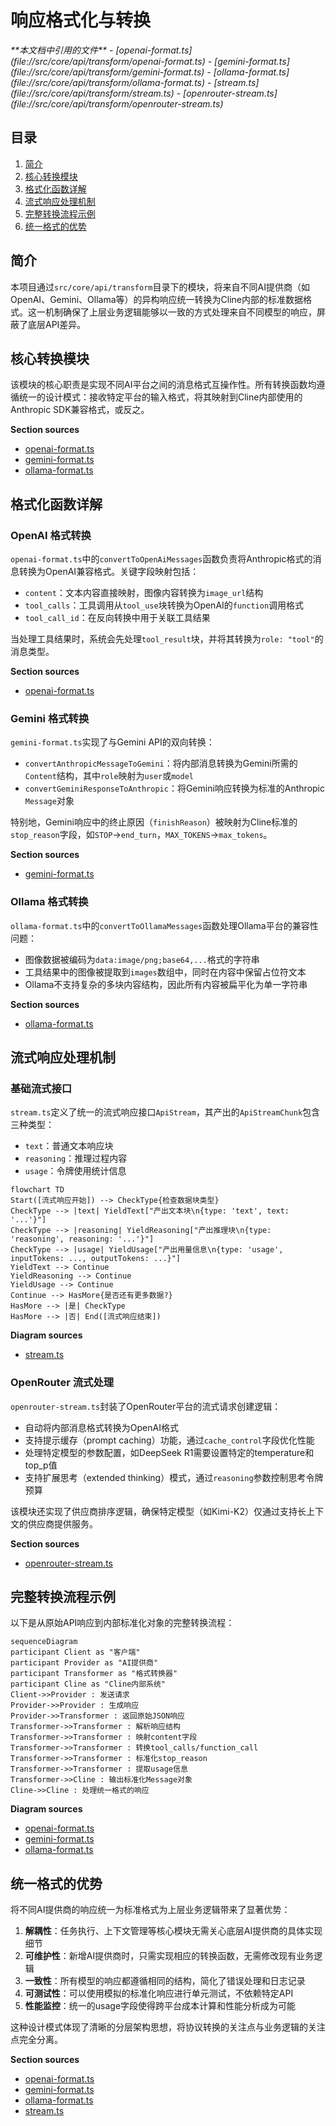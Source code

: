 # 响应格式化与转换

<cite>
**本文档中引用的文件**  
- [openai-format.ts](file://src/core/api/transform/openai-format.ts)
- [gemini-format.ts](file://src/core/api/transform/gemini-format.ts)
- [ollama-format.ts](file://src/core/api/transform/ollama-format.ts)
- [stream.ts](file://src/core/api/transform/stream.ts)
- [openrouter-stream.ts](file://src/core/api/transform/openrouter-stream.ts)
</cite>

## 目录
1. [简介](#简介)
2. [核心转换模块](#核心转换模块)
3. [格式化函数详解](#格式化函数详解)
4. [流式响应处理机制](#流式响应处理机制)
5. [完整转换流程示例](#完整转换流程示例)
6. [统一格式的优势](#统一格式的优势)

## 简介
本项目通过`src/core/api/transform`目录下的模块，将来自不同AI提供商（如OpenAI、Gemini、Ollama等）的异构响应统一转换为Cline内部的标准数据格式。这一机制确保了上层业务逻辑能够以一致的方式处理来自不同模型的响应，屏蔽了底层API差异。

## 核心转换模块

该模块的核心职责是实现不同AI平台之间的消息格式互操作性。所有转换函数均遵循统一的设计模式：接收特定平台的输入格式，将其映射到Cline内部使用的Anthropic SDK兼容格式，或反之。

**Section sources**
- [openai-format.ts](file://src/core/api/transform/openai-format.ts#L1-L210)
- [gemini-format.ts](file://src/core/api/transform/gemini-format.ts#L1-L84)
- [ollama-format.ts](file://src/core/api/transform/ollama-format.ts#L1-L110)

## 格式化函数详解

### OpenAI 格式转换
`openai-format.ts`中的`convertToOpenAiMessages`函数负责将Anthropic格式的消息转换为OpenAI兼容格式。关键字段映射包括：
- `content`：文本内容直接映射，图像内容转换为`image_url`结构
- `tool_calls`：工具调用从`tool_use`块转换为OpenAI的`function`调用格式
- `tool_call_id`：在反向转换中用于关联工具结果

当处理工具结果时，系统会先处理`tool_result`块，并将其转换为`role: "tool"`的消息类型。

**Section sources**
- [openai-format.ts](file://src/core/api/transform/openai-format.ts#L1-L110)

### Gemini 格式转换
`gemini-format.ts`实现了与Gemini API的双向转换：
- `convertAnthropicMessageToGemini`：将内部消息转换为Gemini所需的`Content`结构，其中`role`映射为`user`或`model`
- `convertGeminiResponseToAnthropic`：将Gemini响应转换为标准的Anthropic `Message`对象

特别地，Gemini响应中的终止原因（`finishReason`）被映射为Cline标准的`stop_reason`字段，如`STOP`→`end_turn`，`MAX_TOKENS`→`max_tokens`。

**Section sources**
- [gemini-format.ts](file://src/core/api/transform/gemini-format.ts#L1-L84)

### Ollama 格式转换
`ollama-format.ts`中的`convertToOllamaMessages`函数处理Ollama平台的兼容性问题：
- 图像数据被编码为`data:image/png;base64,...`格式的字符串
- 工具结果中的图像被提取到`images`数组中，同时在内容中保留占位符文本
- Ollama不支持复杂的多块内容结构，因此所有内容被扁平化为单一字符串

**Section sources**
- [ollama-format.ts](file://src/core/api/transform/ollama-format.ts#L1-L110)

## 流式响应处理机制

### 基础流式接口
`stream.ts`定义了统一的流式响应接口`ApiStream`，其产出的`ApiStreamChunk`包含三种类型：
- `text`：普通文本响应块
- `reasoning`：推理过程内容
- `usage`：令牌使用统计信息

```mermaid
flowchart TD
Start([流式响应开始]) --> CheckType{检查数据块类型}
CheckType --> |text| YieldText["产出文本块\n{type: 'text', text: '...'}"]
CheckType --> |reasoning| YieldReasoning["产出推理块\n{type: 'reasoning', reasoning: '...'}"]
CheckType --> |usage| YieldUsage["产出用量信息\n{type: 'usage', inputTokens: ..., outputTokens: ...}"]
YieldText --> Continue
YieldReasoning --> Continue
YieldUsage --> Continue
Continue --> HasMore{是否还有更多数据?}
HasMore --> |是| CheckType
HasMore --> |否| End([流式响应结束])
```

**Diagram sources**
- [stream.ts](file://src/core/api/transform/stream.ts#L1-L23)

### OpenRouter 流式处理
`openrouter-stream.ts`封装了OpenRouter平台的流式请求创建逻辑：
- 自动将内部消息格式转换为OpenAI格式
- 支持提示缓存（prompt caching）功能，通过`cache_control`字段优化性能
- 处理特定模型的参数配置，如DeepSeek R1需要设置特定的temperature和top_p值
- 支持扩展思考（extended thinking）模式，通过`reasoning`参数控制思考令牌预算

该模块还实现了供应商排序逻辑，确保特定模型（如Kimi-K2）仅通过支持长上下文的供应商提供服务。

**Section sources**
- [openrouter-stream.ts](file://src/core/api/transform/openrouter-stream.ts#L1-L181)

## 完整转换流程示例

以下是从原始API响应到内部标准化对象的完整转换流程：

```mermaid
sequenceDiagram
participant Client as "客户端"
participant Provider as "AI提供商"
participant Transformer as "格式转换器"
participant Cline as "Cline内部系统"
Client->>Provider : 发送请求
Provider->>Provider : 生成响应
Provider->>Transformer : 返回原始JSON响应
Transformer->>Transformer : 解析响应结构
Transformer->>Transformer : 映射content字段
Transformer->>Transformer : 转换tool_calls/function_call
Transformer->>Transformer : 标准化stop_reason
Transformer->>Transformer : 提取usage信息
Transformer->>Cline : 输出标准化Message对象
Cline->>Cline : 处理统一格式的响应
```

**Diagram sources**
- [openai-format.ts](file://src/core/api/transform/openai-format.ts#L128-L187)
- [gemini-format.ts](file://src/core/api/transform/gemini-format.ts#L41-L82)
- [ollama-format.ts](file://src/core/api/transform/ollama-format.ts#L29-L108)

## 统一格式的优势

将不同AI提供商的响应统一为标准格式为上层业务逻辑带来了显著优势：

1. **解耦性**：任务执行、上下文管理等核心模块无需关心底层AI提供商的具体实现细节
2. **可维护性**：新增AI提供商时，只需实现相应的转换函数，无需修改现有业务逻辑
3. **一致性**：所有模型的响应都遵循相同的结构，简化了错误处理和日志记录
4. **可测试性**：可以使用模拟的标准化响应进行单元测试，不依赖特定API
5. **性能监控**：统一的usage字段使得跨平台成本计算和性能分析成为可能

这种设计模式体现了清晰的分层架构思想，将协议转换的关注点与业务逻辑的关注点完全分离。

**Section sources**
- [openai-format.ts](file://src/core/api/transform/openai-format.ts#L1-L210)
- [gemini-format.ts](file://src/core/api/transform/gemini-format.ts#L1-L84)
- [ollama-format.ts](file://src/core/api/transform/ollama-format.ts#L1-L110)
- [stream.ts](file://src/core/api/transform/stream.ts#L1-L23)